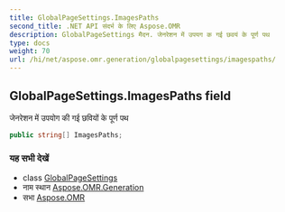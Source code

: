 ```yaml
---
title: GlobalPageSettings.ImagesPaths
second_title: .NET API संदर्भ के लिए Aspose.OMR
description: GlobalPageSettings मैदन. जेनरेशन में उपयग क गई छवयं के पूर्ण पथ
type: docs
weight: 70
url: /hi/net/aspose.omr.generation/globalpagesettings/imagespaths/
---
```

## GlobalPageSettings.ImagesPaths field

जेनरेशन में उपयोग की गई छवियों के पूर्ण पथ

```csharp
public string[] ImagesPaths;
```

### यह सभी देखें

* class [GlobalPageSettings](../)
* नाम स्थान [Aspose.OMR.Generation](../../globalpagesettings/)
* सभा [Aspose.OMR](../../../)


